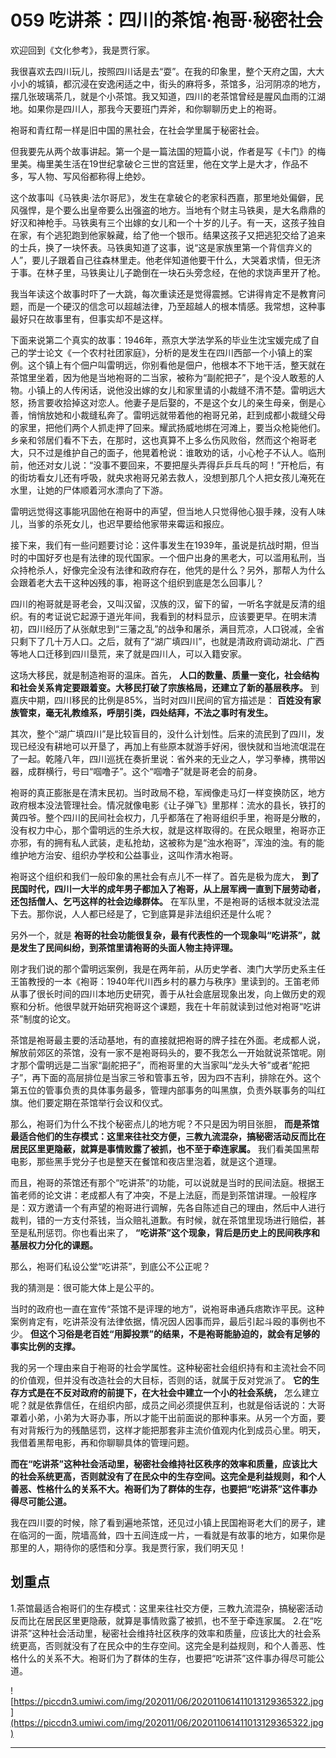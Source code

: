 # 059 吃讲茶：四川的茶馆·袍哥·秘密社会

欢迎回到《文化参考》，我是贾行家。

我很喜欢去四川玩儿，按照四川话是去“耍”。在我的印象里，整个天府之国，大大小小的城镇，都沉浸在安逸闲适之中，街头的麻将多，茶馆多，沿河阴凉的地方，摆几张玻璃茶几，就是个小茶馆。我又知道，四川的老茶馆曾经是腥风血雨的江湖地。如果你是四川人，那我今天要班门弄斧，和你聊聊历史上的袍哥。

袍哥和青红帮一样是旧中国的黑社会，在社会学里属于秘密社会。

但我要先从两个故事讲起。第一个是一篇法国的短篇小说，作者是写《卡门》的梅里美。梅里美生活在19世纪拿破仑三世的宫廷里，他在文学上是大才，作品不多，写人物、写风俗都称得上绝妙。

这个故事叫《马铁奥·法尔哥尼》，发生在拿破仑的老家科西嘉，那里地处偏僻，民风强悍，是个要么出皇帝要么出强盗的地方。当地有个财主马铁奥，是大名鼎鼎的好汉和神枪手。马铁奥有三个出嫁的女儿和一个十岁的儿子。有一天，这孩子独自在家，有个逃犯跑到他家躲藏，给了他一个银币。结果这孩子又把逃犯交给了追来的士兵，换了一块怀表。马铁奥知道了这事，说“这是家族里第一个背信弃义的人”，要儿子跟着自己往森林里走。他老伴知道他要干什么，大哭着求情，但无济于事。在林子里，马铁奥让儿子跪倒在一块石头旁念经，在他的求饶声里开了枪。

我当年读这个故事时吓了一大跳，每次重读还是觉得震撼。它讲得肯定不是教育问题，而是一个硬汉的信念可以超越法律，乃至超越人的根本情感。我常想，这种事最好只在故事里有，但事实却不是这样。

下面来说第二个真实的故事：1946年，燕京大学法学系的毕业生沈宝媛完成了自己的学士论文《一个农村社团家庭》，分析的是发生在四川西部一个小镇上的案例。这个镇上有个佃户叫雷明远，你别看他是佃户，他根本不下地干活，整天就在茶馆里坐着，因为他是当地袍哥的二当家，被称为“副舵把子”，是个没人敢惹的人物。小镇上的人传闲话，说他没出嫁的女儿和家里请的小裁缝不清不楚。雷明远大怒，扬言要收拾掉这对恋人。他妻子是后娶的，不是这个女儿的亲生母亲，倒是心善，悄悄放她和小裁缝私奔了。雷明远就带着他的袍哥兄弟，赶到成都小裁缝父母的家里，把他们两个人抓走押了回来。耀武扬威地绑在河滩上，要当众枪毙他们。乡亲和邻居们看不下去，在那时，这也真算不上多么伤风败俗，然而这个袍哥老大，只不过是维护自己的面子，他晃着枪说：谁敢劝的话，小心枪子不认人。临刑前，他还对女儿说：“没事不要回来，不要把屋头弄得乒乒乓乓的呵！”开枪后，有的街坊看女儿还有呼吸，就央求袍哥兄弟去救人，没想到那几个人把女孩儿淹死在水里，让她的尸体顺着河水漂向了下游。

雷明远觉得这事能巩固他在袍哥中的声望，但当地人只觉得他心狠手辣，没有人味儿，当爹的杀死女儿，也迟早要给他家带来霉运和报应。

接下来，我们有一些问题要讨论：这件事发生在1939年，虽说是抗战时期，但当时的中国好歹也是有法律的现代国家。一个佃户出身的黑老大，可以滥用私刑，当众持枪杀人，好像完全没有法律和政府存在，他凭的是什么？另外，那帮人为什么会跟着老大去干这种凶残的事，袍哥这个组织到底是怎么回事儿？

四川的袍哥就是哥老会，又叫汉留，汉族的汉，留下的留，一听名字就是反清的组织。有的考证说它起源于道光年间，我看到的材料显示，应该要更早。在明末清初，四川经历了从张献忠到“三藩之乱”的战争和屠杀，满目荒凉，人口锐减，全省只剩下了几十万人口。之后，就有了“湖广填四川”，也就是清政府调动湖北、广西等地人口迁移到四川垦荒，来了就是四川人，可以入籍安家。

这场大移民，就是制造袍哥的温床。首先， **人口的数量、质量一变化，社会结构和社会关系肯定要跟着变。大移民打破了宗族格局，还建立了新的基层秩序。** 到嘉庆中期，四川移民的比例是85%，当时对四川民间的官方描述是： **百姓没有家族管束，毫无礼教维系，呼朋引类，四处结拜，不法之事时有发生。**

其次，整个“湖广填四川”是比较盲目的，没什么计划性。后来的流民到了四川，发现已经没有耕地可以开垦了，再加上有些原本就游手好闲，很快就和当地流氓混在了一起。乾隆八年，四川巡抚在奏折里说：省外来的无业之人，学习拳棒，携带凶器，成群横行，号曰“啯噜子”。这个“啯噜子”就是哥老会的前身。

袍哥的真正膨胀是在清末民初。当时政局不稳，军阀像走马灯一样变换防区，地方政府根本没法管理社会。情况就像电影《让子弹飞》里那样：流水的县长，铁打的黄四爷。整个四川的民间社会权力，几乎都落在了袍哥组织手里，袍哥是分散的，没有权力中心，那个雷明远的生杀大权，就是这样取得的。在民众眼里，袍哥亦正亦邪，有的拥有私人武装，走私抢劫，这被称为是“浊水袍哥”，浑浊的浊。有的能维护地方治安、组织办学校和公益事业，这叫作清水袍哥。

袍哥这个组织和我们一般印象的黑社会有点儿不一样了。首先是极为庞大， **到了民国时代，四川一大半的成年男子都加入了袍哥，从上层军阀一直到下层劳动者，还包括僧人、乞丐这样的社会边缘群体。** 在军队里，不是袍哥的话根本就没法混下去。那你说，人人都已经是了，它到底算是非法组织还是什么呢？

另外一个，就是 **袍哥的社会功能很复杂，最有代表性的一个现象叫“吃讲茶”，就是发生了民间纠纷，到茶馆里请袍哥的头面人物主持评理。**

刚才我们说的那个雷明远案例，我是在两年前，从历史学者、澳门大学历史系主任王笛教授的一本《袍哥：1940年代川西乡村的暴力与秩序》里读到的。王笛老师从事了很长时间的四川本地历史研究，善于从社会底层现象出发，向上做历史的观察和分析。他很早就开始研究袍哥这个课题，我在十年前就读到过他对袍哥“吃讲茶”制度的论文。

茶馆是袍哥最主要的活动基地，有的直接就把袍哥的牌子挂在外面。老成都人说，解放前郊区的茶馆，没有一家不是袍哥码头的，要不我怎么一开始就说茶馆呢。刚才那个雷明远是二当家“副舵把子”，而袍哥里的大当家叫“龙头大爷”或者“舵把子”，再下面的高层排位是当家三爷和管事五爷，因为四不吉利，排除在外。这个第五位的管事负责的具体事务最多，管理内部事务的叫黑旗，负责外联事务的叫红旗。他们要定期在茶馆举行会议和仪式。

那么，袍哥们为什么不找个秘密点儿的地方呢？不只是因为明目张胆， **而是茶馆最适合他们的生存模式：这里来往社交方便，三教九流混杂，搞秘密活动反而比在居民区里更隐蔽，就算是事情败露了被抓，也不至于牵连家属。** 我们看美国黑帮电影，那些黑手党分子也是整天在餐馆和夜店里泡着，就是这个道理。

而且，袍哥的茶馆还有那个“吃讲茶”的功能，可以说就是当时的民间法庭。根据王笛老师的论文讲：老成都人有了冲突，不是上法庭，而是到茶馆讲理。一般程序是：双方邀请一个有声望的袍哥进行调解，先各自陈述自己的理由，然后中人进行裁判，错的一方支付茶钱，当众赔礼道歉。有时候，就在茶馆里现场进行赔偿，甚至是私刑惩罚。你也看出来了， **“吃讲茶”这个现象，背后是历史上的民间秩序和基层权力分化的课题。**

那么，袍哥们私设公堂“吃讲茶”，到底公不公正呢？

我的猜测是：很可能大体上是公平的。

当时的政府也一直在宣传“茶馆不是评理的地方”，说袍哥串通兵痞欺诈平民。这种案例肯定有，吃讲茶没有法律依据，情况因人因事而异，最后引起斗殴的事例也不少。 **但这个习俗是老百姓“用脚投票”的结果，不是袍哥能胁迫的，就会有足够的事实比例的支撑。**

我的另一个理由来自于袍哥的社会学属性。这种秘密社会组织持有和主流社会不同的价值观，但并没有改造社会的大目标，否则的话，就属于反对党派了。 **它的生存方式是在不反对政府的前提下，在大社会中建立一个小的社会系统，** 怎么建立呢？就是依靠信任，在组织内部，成员之间必须提供互利，也就是俗话说的：大哥罩着小弟，小弟为大哥办事，所以才能干出前面说的那种事来。从另一个方面，要有对背叛行为的残酷惩罚，这样才能把那套非主流价值观内化到成员心里。明天，我借着黑帮电影，再和你聊聊具体的管理问题。

 **而在“吃讲茶”这种社会活动里，秘密社会维持社区秩序的效率和质量，应该比大的社会系统更高，否则就没有了在民众中的生存空间。这完全是利益规则，和个人善恶、性格什么的关系不大。袍哥们为了群体的生存，也要把“吃讲茶”这件事办得尽可能公道。**

我在四川耍的时候，除了看到遍地茶馆，还见过小镇上民国袍哥老大们的房子，建在临河的一面，院墙高耸，四十五间连成一片，一看就是有故事的地方，如果你是那里的人，期待你的感悟和分享。我是贾行家，我们明天见！

## 划重点

1.茶馆最适合袍哥们的生存模式：这里来往社交方便，三教九流混杂，搞秘密活动反而比在居民区里更隐蔽，就算是事情败露了被抓，也不至于牵连家属。
2.在“吃讲茶”这种社会活动里，秘密社会维持社区秩序的效率和质量，应该比大的社会系统更高，否则就没有了在民众中的生存空间。这完全是利益规则，和个人善恶、性格什么的关系不大。袍哥们为了群体的生存，也要把“吃讲茶”这件事办得尽可能公道。

![https://piccdn3.umiwi.com/img/202011/06/202011061411013129365322.jpg](https://piccdn3.umiwi.com/img/202011/06/202011061411013129365322.jpg)

---
